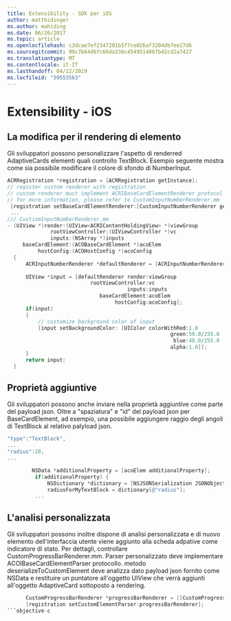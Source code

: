 ```yaml
---
title: Extensibility - SDK per iOS
author: matthidinger
ms.author: mahiding
ms.date: 06/26/2017
ms.topic: article
ms.openlocfilehash: c3dcae7ef2347201b5f7ce02baf3204db7ee27d6
ms.sourcegitcommit: 99c7b64d6fc66da336c454951406fb42cd2a7427
ms.translationtype: MT
ms.contentlocale: it-IT
ms.lasthandoff: 04/12/2019
ms.locfileid: "59553563"
---
```

# <a name="extensibility---ios"></a>Extensibility - iOS

## <a name="changing-per-element-rendering"></a>La modifica per il rendering di elemento

Gli sviluppatori possono personalizzare l'aspetto di renderred AdaptiveCards elementi quali controllo TextBlock.
Esempio seguente mostra come sia possibile modificare il colore di sfondo di NumberInput.

```objective-c
ACRRegistration *registration = [ACRRegistration getInstance];
// register custom renderer with registration
// custom renderer must implement ACRIBaseCardElementRenderer protocol
// for more information, please refer to CustomInputNumberRenderer.mm
 [registration setBaseCardElementRenderer:[CustomInputNumberRenderer getInstance] cardElementType:ACRNumberInput];
 ...
/// CustiomInputNumberRenderer.mm
- (UIView *)render:(UIView<ACRIContentHoldingView> *)viewGroup
              rootViewController:(UIViewController *)vc
              inputs:(NSArray *)inputs
     baseCardElement:(ACOBaseCardElement *)acoElem
          hostConfig:(ACOHostConfig *)acoConfig
  {
      ACRInputNumberRenderer *defaultRenderer = [ACRInputNumberRenderer getInstance];
 
      UIView *input = [defaultRenderer render:viewGroup
                           rootViewController:vc
                                       inputs:inputs
                              baseCardElement:acoElem
                                   hostConfig:acoConfig];
      if(input)
      {   
          // customize background color of input
          [input setBackgroundColor: [UIColor colorWithRed:1.0
                                                     green:59.0/255.0
                                                      blue:48.0/255.0
                                                     alpha:1.0]];
      }
      return input;
  }
  ```

 ## <a name="additional-property"></a>Proprietà aggiuntive

 Gli sviluppatori possono anche inviare nella proprietà aggiuntive come parte del payload json.
Oltre a "spaziatura" e "id" del payload json per BaseCardElement, ad esempio, una possibile aggiungere raggio degli angoli di TextBlock al relativo palyload json.

 ```objective-c
 "type":"TextBlock",
 ...
 "radius":20,
 ...
 ```

 ```objective-c
         NSData *additionalProperty = [acoElem additionalProperty];
          if(additionalProperty) {
              NSDictionary *dictionary = [NSJSONSerialization JSONObjectWithData:additionalProperty options:NSJSONReadingMutableLeaves error:nil];
              radiusForMyTextBlock = dictionary[@"radius"];
          ...
```
 ## <a name="custom-parsing"></a>L'analisi personalizzata

Gli sviluppatori possono inoltre dispone di analisi personalizzata e di nuovo elemento dell'interfaccia utente viene aggiunto alla scheda adpative come indicatore di stato. Per dettagli, controllare CustomProgressBarRenderer.mm.
Parser personalizzato deve implementare ACOIBaseCardElementParser protocollo. metodo deserializeToCustomElement deve analizza dato payload json fornito come NSData e restituire un puntatore all'oggetto UIView che verrà aggiunti all'oggetto AdaptiveCard sottoposto a rendering.

```objective-c
      CustomProgressBarRenderer *progressBarRenderer = [[CustomProgressBarRenderer alloc] init];
      [registration setCustomElementParser:progressBarRenderer];
```objective-c